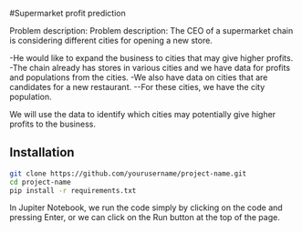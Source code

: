 #Supermarket profit prediction

Problem description: Problem description: The CEO of a supermarket chain is considering different cities for opening a new store.

-He would like to expand the business to cities that may give higher profits.
-The chain already has stores in various cities and we have data for profits and populations from the cities.
-We also have data on cities that are candidates for a new restaurant.
--For these cities, we have the city population.

We will use the data to  identify which cities may potentially give higher profits to the business.

## Installation
```bash
git clone https://github.com/yourusername/project-name.git
cd project-name
pip install -r requirements.txt
```
In Jupiter Notebook, we run the code simply by clicking on the code and pressing Enter, or we can click on the Run button at the top of the page.

